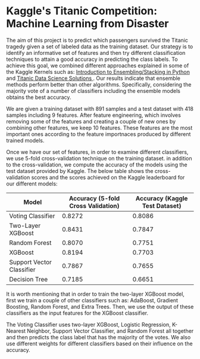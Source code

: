 # Kaggle's Titanic Competition: Machine Learning from Disaster

The aim of this project is to predict which passengers survived the Titanic tragedy given a set of labeled data as the training dataset. Our strategy is to identify an informative set of features and then try different classification techniques to attain a good accuracy in predicting the class labels. To achieve this goal, we combined different approaches explained in some of the Kaggle Kernels such as: <a href="https://www.kaggle.com/arthurtok/introduction-to-ensembling-stacking-in-python" target="_blank"> Introduction to Ensembling/Stacking in Python </a> and <a href="https://www.kaggle.com/startupsci/titanic-data-science-solutions" target="_blank"> Titanic Data Science Solutions </a>. Our results indicate that ensemble methods perform better than other algorithms. Specifically, considering the majority vote of a number of classifiers including the ensemble models obtains the best accuracy.

We are given a training dataset with 891 samples and a test dataset with 418 samples including 9 features. After feature engineering, which involves removing some of the features and creating a couple of new ones by combining other features, we keep 10 features. These features are the most important ones according to the feature importnaces produced by different trained models.

Once we have our set of features, in order to examine different classifiers, we use 5-fold cross-validation technique on the training dataset. in addition to the cross-validation, we compute the accuracy of the models using the test dataset provided by Kaggle. The below table shows the cross-validation scores and the scores achieved on the Kaggle leaderboard for our different models:

| Model | Accuracy (5-fold Cross Validation) | Accuracy (Kaggle Test Dataset) |
| ----- | ---------------------------------- | ------------------------------ |
| Voting Classifier | 0.8272 | 0.8086 |
| Two-Layer XGBoost | 0.8431 | 0.7847 |
| Random Forest | 0.8070 | 0.7751 |
| XGBoost | 0.8194 | 0.7703 |
| Support Vector Classifier | 0.7867 | 0.7655 |
| Decision Tree | 0.7185 | 0.6651 |

It is worth mentioning that in order to train the two-layer XGBoost model, first we train a couple of other classifiers such as: AdaBoost, Gradient Boosting, Random Forest, and Extra Trees. Then, we use the output of these classifiers as the input features for the XGBoost classifier. 

The Voting Classifier uses two-layer XGBoost, Logistic Regression, K-Nearest Neighbor, Support Vector Classifier, and Random Forest all together and then predicts the class label that has the majority of the votes. We also use different weights for different classifiers based on their influence on the accuracy.
